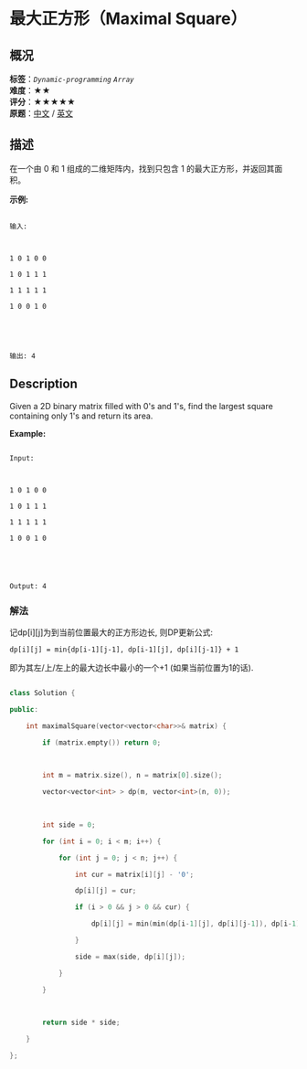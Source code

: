 # 最大正方形（Maximal Square）
## 概况
**标签**：*`Dynamic-programming`*  *`Array`*<br>
**难度**：★★<br>
**评分**：★★★★★<br>
**原题**：[中文](https://leetcode-cn.com/problems/maximal-square) / [英文](https://leetcode.com/problems/maximal-square)
## 描述

在一个由 0 和 1 组成的二维矩阵内，找到只包含 1 的最大正方形，并返回其面积。



**示例:**

```

输入: 



1 0 1 0 0

1 0 1 1 1

1 1 1 1 1

1 0 0 1 0





输出: 4

```



## Description

Given a 2D binary matrix filled with 0&#39;s and 1&#39;s, find the largest square containing only 1&#39;s and return its area.



**Example:**

```

Input: 



1 0 1 0 0

1 0 1 1 1

1 1 1 1 1

1 0 0 1 0





Output: 4

```





### 解法

记dp[i][j]为到当前位置最大的正方形边长, 则DP更新公式:

    

    dp[i][j] = min{dp[i-1][j-1], dp[i-1][j], dp[i][j-1]} + 1

    

即为其左/上/左上的最大边长中最小的一个+1 (如果当前位置为1的话).



```c++

class Solution {

public:

    int maximalSquare(vector<vector<char>>& matrix) {

        if (matrix.empty()) return 0;

        

        int m = matrix.size(), n = matrix[0].size();

        vector<vector<int> > dp(m, vector<int>(n, 0));

        

        int side = 0;

        for (int i = 0; i < m; i++) {

            for (int j = 0; j < n; j++) {

                int cur = matrix[i][j] - '0';

                dp[i][j] = cur;

                if (i > 0 && j > 0 && cur) {

                    dp[i][j] = min(min(dp[i-1][j], dp[i][j-1]), dp[i-1][j-1]) + 1;

                }

                side = max(side, dp[i][j]);

            }

        }

        

        return side * side;

    }

};

```